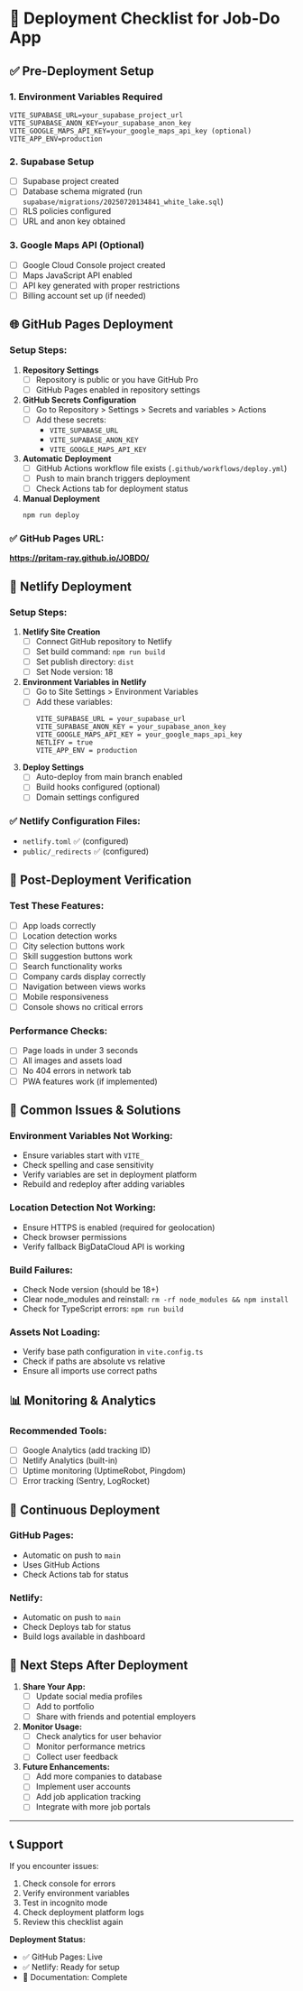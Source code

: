 # 🚀 Deployment Checklist for Job-Do App

## ✅ Pre-Deployment Setup

### 1. Environment Variables Required
```env
VITE_SUPABASE_URL=your_supabase_project_url
VITE_SUPABASE_ANON_KEY=your_supabase_anon_key
VITE_GOOGLE_MAPS_API_KEY=your_google_maps_api_key (optional)
VITE_APP_ENV=production
```

### 2. Supabase Setup
- [ ] Supabase project created
- [ ] Database schema migrated (run `supabase/migrations/20250720134841_white_lake.sql`)
- [ ] RLS policies configured
- [ ] URL and anon key obtained

### 3. Google Maps API (Optional)
- [ ] Google Cloud Console project created
- [ ] Maps JavaScript API enabled
- [ ] API key generated with proper restrictions
- [ ] Billing account set up (if needed)

## 🌐 GitHub Pages Deployment

### Setup Steps:
1. **Repository Settings**
   - [ ] Repository is public or you have GitHub Pro
   - [ ] GitHub Pages enabled in repository settings

2. **GitHub Secrets Configuration**
   - [ ] Go to Repository > Settings > Secrets and variables > Actions
   - [ ] Add these secrets:
     - `VITE_SUPABASE_URL`
     - `VITE_SUPABASE_ANON_KEY`
     - `VITE_GOOGLE_MAPS_API_KEY`

3. **Automatic Deployment**
   - [ ] GitHub Actions workflow file exists (`.github/workflows/deploy.yml`)
   - [ ] Push to main branch triggers deployment
   - [ ] Check Actions tab for deployment status

4. **Manual Deployment**
   ```bash
   npm run deploy
   ```

### ✅ GitHub Pages URL:
**https://pritam-ray.github.io/JOBDO/**

## 🎯 Netlify Deployment

### Setup Steps:
1. **Netlify Site Creation**
   - [ ] Connect GitHub repository to Netlify
   - [ ] Set build command: `npm run build`
   - [ ] Set publish directory: `dist`
   - [ ] Set Node version: 18

2. **Environment Variables in Netlify**
   - [ ] Go to Site Settings > Environment Variables
   - [ ] Add these variables:
     ```
     VITE_SUPABASE_URL = your_supabase_url
     VITE_SUPABASE_ANON_KEY = your_supabase_anon_key
     VITE_GOOGLE_MAPS_API_KEY = your_google_maps_api_key
     NETLIFY = true
     VITE_APP_ENV = production
     ```

3. **Deploy Settings**
   - [ ] Auto-deploy from main branch enabled
   - [ ] Build hooks configured (optional)
   - [ ] Domain settings configured

### ✅ Netlify Configuration Files:
- `netlify.toml` ✅ (configured)
- `public/_redirects` ✅ (configured)

## 🔧 Post-Deployment Verification

### Test These Features:
- [ ] App loads correctly
- [ ] Location detection works
- [ ] City selection buttons work
- [ ] Skill suggestion buttons work
- [ ] Search functionality works
- [ ] Company cards display correctly
- [ ] Navigation between views works
- [ ] Mobile responsiveness
- [ ] Console shows no critical errors

### Performance Checks:
- [ ] Page loads in under 3 seconds
- [ ] All images and assets load
- [ ] No 404 errors in network tab
- [ ] PWA features work (if implemented)

## 🐛 Common Issues & Solutions

### Environment Variables Not Working:
- Ensure variables start with `VITE_`
- Check spelling and case sensitivity
- Verify variables are set in deployment platform
- Rebuild and redeploy after adding variables

### Location Detection Not Working:
- Ensure HTTPS is enabled (required for geolocation)
- Check browser permissions
- Verify fallback BigDataCloud API is working

### Build Failures:
- Check Node version (should be 18+)
- Clear node_modules and reinstall: `rm -rf node_modules && npm install`
- Check for TypeScript errors: `npm run build`

### Assets Not Loading:
- Verify base path configuration in `vite.config.ts`
- Check if paths are absolute vs relative
- Ensure all imports use correct paths

## 📊 Monitoring & Analytics

### Recommended Tools:
- [ ] Google Analytics (add tracking ID)
- [ ] Netlify Analytics (built-in)
- [ ] Uptime monitoring (UptimeRobot, Pingdom)
- [ ] Error tracking (Sentry, LogRocket)

## 🔄 Continuous Deployment

### GitHub Pages:
- Automatic on push to `main`
- Uses GitHub Actions
- Check Actions tab for status

### Netlify:
- Automatic on push to `main`
- Check Deploys tab for status
- Build logs available in dashboard

## 🚀 Next Steps After Deployment

1. **Share Your App:**
   - [ ] Update social media profiles
   - [ ] Add to portfolio
   - [ ] Share with friends and potential employers

2. **Monitor Usage:**
   - [ ] Check analytics for user behavior
   - [ ] Monitor performance metrics
   - [ ] Collect user feedback

3. **Future Enhancements:**
   - [ ] Add more companies to database
   - [ ] Implement user accounts
   - [ ] Add job application tracking
   - [ ] Integrate with more job portals

---

## 📞 Support

If you encounter issues:
1. Check console for errors
2. Verify environment variables
3. Test in incognito mode
4. Check deployment platform logs
5. Review this checklist again

**Deployment Status:**
- ✅ GitHub Pages: Live
- ✅ Netlify: Ready for setup
- 📝 Documentation: Complete

